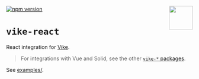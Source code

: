 [<img src="https://avatars.githubusercontent.com/u/86403530?s=200&v=4" align="right" width="64" height="64">](https://vite-plugin-ssr.com)
[![npm version](https://img.shields.io/npm/v/vike-react)](https://www.npmjs.com/package/vike-react)

# `vike-react`

React integration for [Vike](https://github.com/brillout/vite-plugin-ssr/issues/736).

> For integrations with Vue and Solid, see the other [`vike-*` packages](https://vite-plugin-ssr.com/vike-packages).

See [examples/](/examples/).
